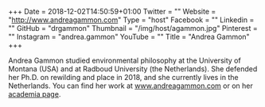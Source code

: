 +++
Date = 2018-12-02T14:50:59+01:00
Twitter = ""
Website = "http://www.andreagammon.com"
Type = "host"
Facebook = ""
Linkedin = ""
GitHub = "drgammon"
Thumbnail = "/img/host/agammon.jpg"
Pinterest = ""
Instagram = "andrea.gammon"
YouTube = ""
Title = "Andrea Gammon"
+++


Andrea Gammon studied environmental philosophy at the University of Montana (USA) and at Radboud University (the Netherlands). She defended her Ph.D. on rewilding and place in 2018, and she currently lives in the Netherlands. You can find her work at www.andreagammon.com or on her [academia page](https://uni-nl.academia.edu/AndreaGammon). 
